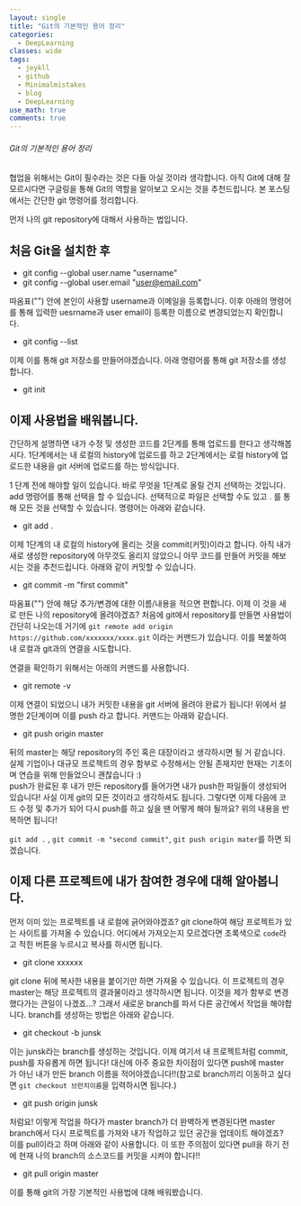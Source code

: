 ```yaml
---
layout: single
title: "Git의 기본적인 용어 정리"
categories:
  - DeepLearning
classes: wide
tags:
  - jeykll
  - github
  - Minimalmistakes
  - blog
  - DeepLearning
use_math: true
comments: true
---
```


###### Git의 기본적인 용어 정리

협업을 위해서는 Git이 필수라는 것은 다들 아실 것이라 생각합니다. 아직 Git에 대해 잘 모르시다면 구글링을 통해 Git의 역할을 알아보고 오시는 것을 추천드립니다. 본 포스팅에서는 간단한 git 명령어를 정리합니다.  

먼저 나의 git repository에 대해서 사용하는 법입니다.

## 처음 Git을 설치한 후    
- git config --global user.name "username"  
- git config --global user.email "user@email.com"  

따옴표("") 안에 본인이 사용할 username과 이메일을 등록합니다. 이후 아래의 명령어를 통해 입력한 uesrname과 user email이 등록한 이름으로 변경되었는지 확인합니다.  

- git config --list  

이제 이를 통해 git 저장소를 만들어야겠습니다. 아래 명령어를 통해 git  저장소를 생성합니다.  

- git init  


## 이제 사용법을 배워봅니다.  

간단하게 설명하면 내가 수정 및 생성한 코드를 2단계를 통해 업로드를 한다고 생각해봅시다. 1단계에서는 내 로컬의 history에 업로드를 하고 2단계에서는 로컬 history에 업로드한 내용을 git 서버에 업로드를 하는 방식입니다.

1 단계 전에 해야할 일이 있습니다. 바로 무엇을 1단계로 올릴 건지 선택하는 것입니다. add 명령어를 통해 선택을 할 수 있습니다. 선택적으로 파일은 선택할 수도 있고 . 를 통해 모든 것을 선택할 수 있습니다. 명령어는 아래와 같습니다.  

- git add .

이제 1단계의 내 로컬의 history에 올리는 것을 commit(커밋)이라고 합니다. 아직 내가 새로 생성한 repository에 아무것도 올리지 않았으니 아무 코드를 만들어 커밋을 해보시는 것을 추천드립니다. 아래와 같이 커밋할 수 있습니다.  

- git commit -m "first commit"  

따옴표("") 안에 해당 추가/변경에 대한 이름/내용을 적으면 편합니다. 이제 이 것을 새로 만든 나의 repository에 올려야겠죠? 처음에 git에서 repository를 만들면 사용법이 간단히 나오는데 거기에 `git remote add origin https://github.com/xxxxxxx/xxxx.git` 이라는 커맨드가 있습니다. 이를 복붙하여 내 로컬과 git과의 연결을 시도합니다.  

연결을 확인하기 위해서는 아래의 커맨드를 사용합니다.  
- git remote -v  

이제 연결이 되었으니 내가 커밋한 내용을 git 서버에 올려야 완료가 됩니다! 위에서 설명한 2단계이며 이를 push 라고 합니다. 커맨드는 아래와 같습니다.  

- git push origin master  

뒤의 master는 해당 repository의 주인 혹은 대장이라고 생각하시면 될 거 같습니다. 실제 기업이나 대규모 프로젝트의 경우 함부로 수정해서는 안될 존재지만 현재는 기초이며 연습을 위해 만들었으니 괜찮습니다 :)  
push가 완료된 후 내가 만든 repository를 들어가면 내가 push한 파일들이 생성되어있습니다! 사실 이게 git의 모든 것이라고 생각하셔도 됩니다. 그렇다면 이제 다음에 코드 수정 및 추가가 되어 다시 push를 하고 싶을 땐 어떻게 해야 될까요? 위의 내용을 반복하면 됩니다!  

`git add .` , `git commit -m "second commit"`, `git push origin mater`를 하면 되겠습니다.

## 이제 다른 프로젝트에 내가 참여한 경우에 대해 알아봅니다.  

먼저 이미 있는 프로젝트를 내 로컬에 긁어와야겠죠? git clone하여 해당 프로젝트가 있는 사이트를 가져올 수 있습니다. 어디에서 가져오는지 모르겠다면 초록색으로 `code`라고 적힌 버튼을 누르시고 복사를 하시면 됩니다.  

- git clone xxxxxx   

git clone 뒤에 복사한 내용을 붙이기만 하면 가져올 수 있습니다. 이 프로젝트의 경우 master는 해당 프로젝트의 결과물이라고 생각하시면 됩니다. 이것을 제가 함부로 변경했다가는 큰일이 나겠죠...? 그래서 새로운 branch를 파서 다른 공간에서 작업을 해야합니다. branch를 생성하는 방법은 아래와 같습니다.  

- git checkout -b junsk  

이는 junsk라는 branch를 생성하는 것입니다. 이제 여기서 내 프로젝트처럼 commit, push를 자유롭게 하면 됩니다! 대신에 아주 중요한 차이점이 있다면 push에 master 가 아닌 내가 만든 branch 이름을 적어야겠습니다!!(참고로 branch끼리 이동하고 싶다면 `git checkout 브런치이름`을 입력하시면 됩니다.)

- git push origin junsk  

처럼요! 이렇게 작업을 하다가 master branch가 더 완벽하게 변경된다면 master branch에서 다시 프로젝트를 가져와 내가 작업하고 있던 공간을 업데이트 해야겠죠? 이를 pull이라고 하며 아래와 같이 사용합니다. 이 또한 주의점이 있다면 pull을 하기 전에 현재 나의 branch의 소스코드를 커밋을 시켜야 합니다!!  

- git pull origin master  

이를 통해 git의 가장 기본적인 사용법에 대해 배워봤습니다.
